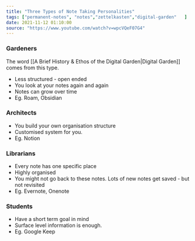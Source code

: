 ```yaml
---
title: "Three Types of Note Taking Personalities"
tags: ["permanent-notes", "notes","zettelkasten","digital-garden"   ]
date: 2021-11-12 01:10:00
source: "https://www.youtube.com/watch?v=wpcVQeF07G4"
---
```


### Gardeners

The word [[A Brief History & Ethos of the Digital Garden|Digital Garden]] comes from this type.

- Less structured - open ended
- You look at your notes again and again
- Notes can grow over time
- Eg. Roam, Obsidian

### Architects

- You build your own organisation structure
- Customised system for you.
- Eg. Notion

### Librarians

- Every note has one specific place
- Highly organised
- You might not go back to these notes. Lots of new notes get saved - but not revisited
- Eg. Evernote, Onenote

### Students

- Have a short term goal in mind
- Surface level information is enough.
- Eg. Google Keep